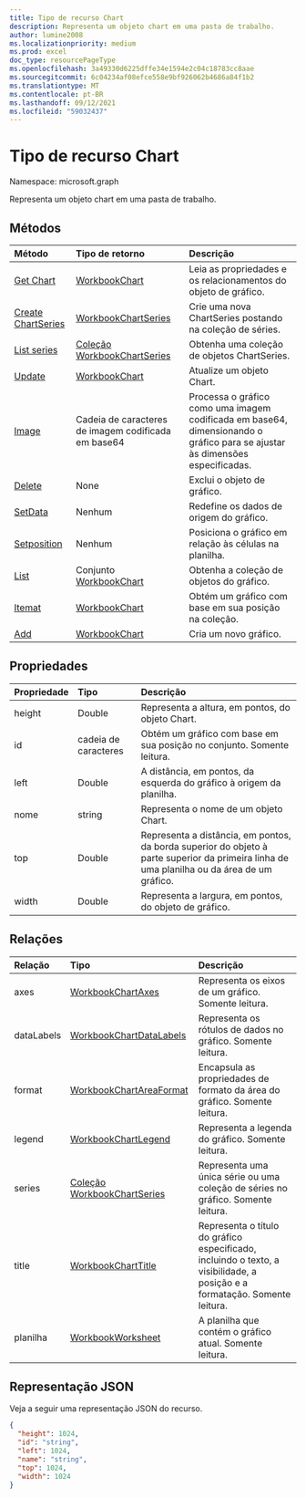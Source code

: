 ```yaml
---
title: Tipo de recurso Chart
description: Representa um objeto chart em uma pasta de trabalho.
author: lumine2008
ms.localizationpriority: medium
ms.prod: excel
doc_type: resourcePageType
ms.openlocfilehash: 3a49330d6225dffe34e1594e2c04c18783cc8aae
ms.sourcegitcommit: 6c04234af08efce558e9bf926062b4686a84f1b2
ms.translationtype: MT
ms.contentlocale: pt-BR
ms.lasthandoff: 09/12/2021
ms.locfileid: "59032437"
---
```

# <a name="chart-resource-type"></a>Tipo de recurso Chart

Namespace: microsoft.graph

Representa um objeto chart em uma pasta de trabalho.


## <a name="methods"></a>Métodos

| Método           | Tipo de retorno    |Descrição|
|:---------------|:--------|:----------|
|[Get Chart](../api/chart-get.md) | [WorkbookChart](chart.md) |Leia as propriedades e os relacionamentos do objeto de gráfico.|
|[Create ChartSeries](../api/chart-post-series.md) |[WorkbookChartSeries](chartseries.md)| Crie uma nova ChartSeries postando na coleção de séries.|
|[List series](../api/chart-list-series.md) |[Coleção WorkbookChartSeries](chartseries.md)| Obtenha uma coleção de objetos ChartSeries.|
|[Update](../api/chart-update.md) | [WorkbookChart](chart.md)   |Atualize um objeto Chart. |
|[Image](../api/chart-image.md)|Cadeia de caracteres de imagem codificada em base64|Processa o gráfico como uma imagem codificada em base64, dimensionando o gráfico para se ajustar às dimensões especificadas.|
|[Delete](../api/chart-delete.md)|None|Exclui o objeto de gráfico.|
|[SetData](../api/chart-setdata.md)|Nenhum|Redefine os dados de origem do gráfico.|
|[Setposition](../api/chart-setposition.md)|Nenhum|Posiciona o gráfico em relação às células na planilha.|
|[List](../api/chart-list.md) | Conjunto [WorkbookChart](chart.md)  |Obtenha a coleção de objetos do gráfico. |
|[Itemat](../api/chartcollection-itemat.md)|[WorkbookChart](chart.md)|Obtém um gráfico com base em sua posição na coleção.|
|[Add](../api/chartcollection-add.md)|[WorkbookChart](chart.md)|Cria um novo gráfico.|

## <a name="properties"></a>Propriedades
| Propriedade     | Tipo   |Descrição|
|:---------------|:--------|:----------|
|height|Double|Representa a altura, em pontos, do objeto Chart.|
|id|cadeia de caracteres|Obtém um gráfico com base em sua posição no conjunto. Somente leitura.|
|left|Double|A distância, em pontos, da esquerda do gráfico à origem da planilha.|
|nome|string|Representa o nome de um objeto Chart.|
|top|Double|Representa a distância, em pontos, da borda superior do objeto à parte superior da primeira linha de uma planilha ou da área de um gráfico.|
|width|Double|Representa a largura, em pontos, do objeto de gráfico.|

## <a name="relationships"></a>Relações
| Relação | Tipo   |Descrição|
|:---------------|:--------|:----------|
|axes|[WorkbookChartAxes](chartaxes.md)|Representa os eixos de um gráfico. Somente leitura.|
|dataLabels|[WorkbookChartDataLabels](chartdatalabels.md)|Representa os rótulos de dados no gráfico. Somente leitura.|
|format|[WorkbookChartAreaFormat](chartareaformat.md)|Encapsula as propriedades de formato da área do gráfico. Somente leitura.|
|legend|[WorkbookChartLegend](chartlegend.md)|Representa a legenda do gráfico. Somente leitura.|
|series|[Coleção WorkbookChartSeries](chartseries.md)|Representa uma única série ou uma coleção de séries no gráfico. Somente leitura.|
|title|[WorkbookChartTitle](charttitle.md)|Representa o título do gráfico especificado, incluindo o texto, a visibilidade, a posição e a formatação. Somente leitura.|
|planilha|[WorkbookWorksheet](worksheet.md)|A planilha que contém o gráfico atual. Somente leitura.|

## <a name="json-representation"></a>Representação JSON

Veja a seguir uma representação JSON do recurso.

<!--{
  "blockType": "resource",
  "optionalProperties": [],
  "keyProperty": "id",
  "baseType": "microsoft.graph.entity",
  "@odata.type": "microsoft.graph.workbookChart"
}-->

```json
{
  "height": 1024,
  "id": "string",
  "left": 1024,
  "name": "string",
  "top": 1024,
  "width": 1024
}

```

<!-- uuid: 8fcb5dbc-d5aa-4681-8e31-b001d5168d79
2015-10-25 14:57:30 UTC -->
<!-- {
  "type": "#page.annotation",
  "description": "Chart resource",
  "keywords": "",
  "section": "documentation",
  "tocPath": ""
}-->

